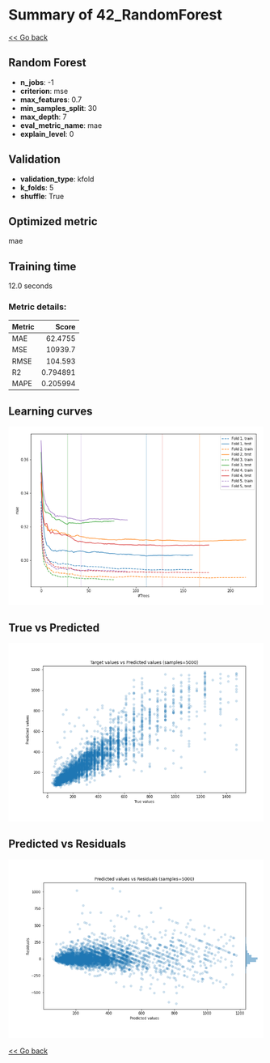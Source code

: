 # Summary of 42_RandomForest

[<< Go back](../README.md)


## Random Forest
- **n_jobs**: -1
- **criterion**: mse
- **max_features**: 0.7
- **min_samples_split**: 30
- **max_depth**: 7
- **eval_metric_name**: mae
- **explain_level**: 0

## Validation
 - **validation_type**: kfold
 - **k_folds**: 5
 - **shuffle**: True

## Optimized metric
mae

## Training time

12.0 seconds

### Metric details:
| Metric   |        Score |
|:---------|-------------:|
| MAE      |    62.4755   |
| MSE      | 10939.7      |
| RMSE     |   104.593    |
| R2       |     0.794891 |
| MAPE     |     0.205994 |



## Learning curves
![Learning curves](learning_curves.png)
## True vs Predicted

![True vs Predicted](true_vs_predicted.png)


## Predicted vs Residuals

![Predicted vs Residuals](predicted_vs_residuals.png)



[<< Go back](../README.md)

